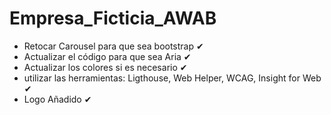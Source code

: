 # Empresa_Ficticia_AWAB

- Retocar Carousel para que sea bootstrap ✔
- Actualizar el código para que sea Aria ✔
- Actualizar los colores si es necesario ✔
- utilizar las herramientas: Ligthouse, Web Helper, WCAG, Insight for Web ✔
- Logo Añadido ✔
